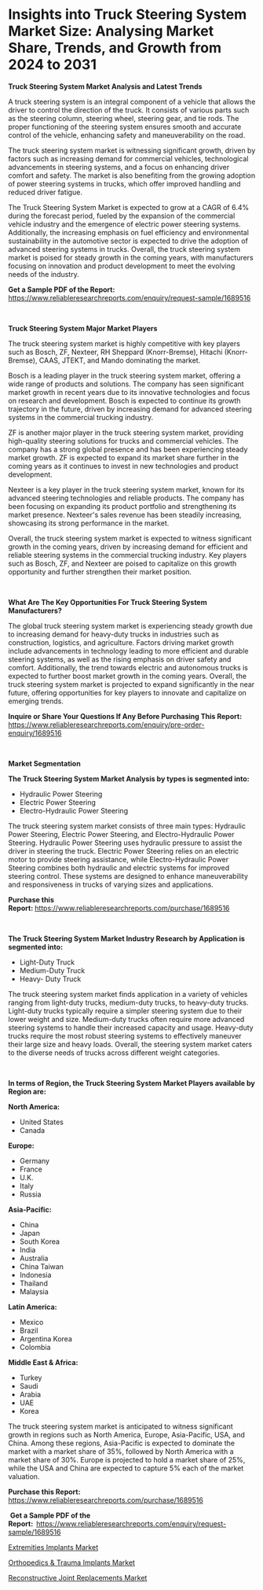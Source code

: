 <p><h1>Insights into Truck Steering System Market Size: Analysing Market Share, Trends, and Growth from 2024 to 2031</h1></p><p><strong>Truck Steering System Market Analysis and Latest Trends</strong></p>
<p><p>A truck steering system is an integral component of a vehicle that allows the driver to control the direction of the truck. It consists of various parts such as the steering column, steering wheel, steering gear, and tie rods. The proper functioning of the steering system ensures smooth and accurate control of the vehicle, enhancing safety and maneuverability on the road.</p><p>The truck steering system market is witnessing significant growth, driven by factors such as increasing demand for commercial vehicles, technological advancements in steering systems, and a focus on enhancing driver comfort and safety. The market is also benefiting from the growing adoption of power steering systems in trucks, which offer improved handling and reduced driver fatigue.</p><p>The Truck Steering System Market is expected to grow at a CAGR of 6.4% during the forecast period, fueled by the expansion of the commercial vehicle industry and the emergence of electric power steering systems. Additionally, the increasing emphasis on fuel efficiency and environmental sustainability in the automotive sector is expected to drive the adoption of advanced steering systems in trucks. Overall, the truck steering system market is poised for steady growth in the coming years, with manufacturers focusing on innovation and product development to meet the evolving needs of the industry.</p></p>
<p><strong>Get a Sample PDF of the Report:&nbsp;</strong> <a href="https://www.reliableresearchreports.com/enquiry/request-sample/1689516">https://www.reliableresearchreports.com/enquiry/request-sample/1689516</a></p>
<p>&nbsp;</p>
<p><strong>Truck Steering System Major Market Players</strong></p>
<p><p>The truck steering system market is highly competitive with key players such as Bosch, ZF, Nexteer, RH Sheppard (Knorr-Bremse), Hitachi (Knorr-Bremse), CAAS, JTEKT, and Mando dominating the market. </p><p>Bosch is a leading player in the truck steering system market, offering a wide range of products and solutions. The company has seen significant market growth in recent years due to its innovative technologies and focus on research and development. Bosch is expected to continue its growth trajectory in the future, driven by increasing demand for advanced steering systems in the commercial trucking industry.</p><p>ZF is another major player in the truck steering system market, providing high-quality steering solutions for trucks and commercial vehicles. The company has a strong global presence and has been experiencing steady market growth. ZF is expected to expand its market share further in the coming years as it continues to invest in new technologies and product development.</p><p>Nexteer is a key player in the truck steering system market, known for its advanced steering technologies and reliable products. The company has been focusing on expanding its product portfolio and strengthening its market presence. Nexteer's sales revenue has been steadily increasing, showcasing its strong performance in the market.</p><p>Overall, the truck steering system market is expected to witness significant growth in the coming years, driven by increasing demand for efficient and reliable steering systems in the commercial trucking industry. Key players such as Bosch, ZF, and Nexteer are poised to capitalize on this growth opportunity and further strengthen their market position.</p></p>
<p>&nbsp;</p>
<p><strong>What Are The Key Opportunities For Truck Steering System Manufacturers?</strong></p>
<p><p>The global truck steering system market is experiencing steady growth due to increasing demand for heavy-duty trucks in industries such as construction, logistics, and agriculture. Factors driving market growth include advancements in technology leading to more efficient and durable steering systems, as well as the rising emphasis on driver safety and comfort. Additionally, the trend towards electric and autonomous trucks is expected to further boost market growth in the coming years. Overall, the truck steering system market is projected to expand significantly in the near future, offering opportunities for key players to innovate and capitalize on emerging trends.</p></p>
<p><strong>Inquire or Share Your Questions If Any Before Purchasing This Report:</strong> <a href="https://www.reliableresearchreports.com/enquiry/pre-order-enquiry/1689516">https://www.reliableresearchreports.com/enquiry/pre-order-enquiry/1689516</a></p>
<p>&nbsp;</p>
<p><strong>Market Segmentation</strong></p>
<p><strong>The Truck Steering System Market Analysis by types is segmented into:</strong></p>
<p><ul><li>Hydraulic Power Steering</li><li>Electric Power Steering</li><li>Electro-Hydraulic Power Steering</li></ul></p>
<p><p>The truck steering system market consists of three main types: Hydraulic Power Steering, Electric Power Steering, and Electro-Hydraulic Power Steering. Hydraulic Power Steering uses hydraulic pressure to assist the driver in steering the truck. Electric Power Steering relies on an electric motor to provide steering assistance, while Electro-Hydraulic Power Steering combines both hydraulic and electric systems for improved steering control. These systems are designed to enhance maneuverability and responsiveness in trucks of varying sizes and applications.</p></p>
<p><strong>Purchase this Report:&nbsp;</strong><a href="https://www.reliableresearchreports.com/purchase/1689516">https://www.reliableresearchreports.com/purchase/1689516</a></p>
<p>&nbsp;</p>
<p><strong>The Truck Steering System Market Industry Research by Application is segmented into:</strong></p>
<p><ul><li>Light-Duty Truck</li><li>Medium-Duty Truck</li><li>Heavy- Duty Truck</li></ul></p>
<p><p>The truck steering system market finds application in a variety of vehicles ranging from light-duty trucks, medium-duty trucks, to heavy-duty trucks. Light-duty trucks typically require a simpler steering system due to their lower weight and size. Medium-duty trucks often require more advanced steering systems to handle their increased capacity and usage. Heavy-duty trucks require the most robust steering systems to effectively maneuver their large size and heavy loads. Overall, the steering system market caters to the diverse needs of trucks across different weight categories.</p></p>
<p>&nbsp;</p>
<p><strong>In terms of Region, the Truck Steering System Market Players available by Region are:</strong></p>
<p>
    <p> <strong> North America: </strong>
        <ul>
            <li>United States</li>
            <li>Canada</li>
        </ul>
        </p> 
    <p> <strong> Europe: </strong>
        <ul>
            <li>Germany</li>
            <li>France</li>
            <li>U.K.</li>
            <li>Italy</li>
            <li>Russia</li>
        </ul>
        </p> 
    <p> <strong> Asia-Pacific: </strong>
        <ul>
            <li>China</li>
            <li>Japan</li>
            <li>South Korea</li>
            <li>India</li>
            <li>Australia</li>
            <li>China Taiwan</li>
            <li>Indonesia</li>
            <li>Thailand</li>
            <li>Malaysia</li>
        </ul>
        </p> 
    <p> <strong> Latin America: </strong>
        <ul>
            <li>Mexico</li>
            <li>Brazil</li>
            <li>Argentina Korea</li>
            <li>Colombia</li>
        </ul>
        </p> 
    <p> <strong> Middle East & Africa: </strong>
        <ul>
            <li>Turkey</li>
            <li>Saudi</li>
            <li>Arabia</li>
            <li>UAE</li>
            <li>Korea</li>
        </ul>
    </p>
    </p>
<p><p>The truck steering system market is anticipated to witness significant growth in regions such as North America, Europe, Asia-Pacific, USA, and China. Among these regions, Asia-Pacific is expected to dominate the market with a market share of 35%, followed by North America with a market share of 30%. Europe is projected to hold a market share of 25%, while the USA and China are expected to capture 5% each of the market valuation.</p></p>
<p><strong>Purchase this Report: </strong><a href="https://www.reliableresearchreports.com/purchase/1689516">https://www.reliableresearchreports.com/purchase/1689516</a></p>
<p>&nbsp;<strong>Get a Sample PDF of the Report:&nbsp;&nbsp;</strong><a href="https://www.reliableresearchreports.com/enquiry/request-sample/1689516">https://www.reliableresearchreports.com/enquiry/request-sample/1689516</a></p>
<p><strong></strong></p>
<p><p><a href="https://view.publitas.com/reportprime-1/extremities-implants-market-size-and-growth-market-segmentation-regional-and-country-breakdowns-and-market-trends-for-period-from-2023-2030/">Extremities Implants Market</a></p><p><a href="https://view.publitas.com/reportprime-1/orthopedics-trauma-implants-market-size-growth-and-forecast-from-2023-2030/">Orthopedics & Trauma Implants Market</a></p><p><a href="https://view.publitas.com/reportprime-1/reconstructive-joint-replacements-market-provides-a-comprehensive-analysis-including-a-macro-overview-of-the-market-as-well-as-micro-details-such-as-market-size-and-competitive-landscape/">Reconstructive Joint Replacements Market</a></p></p>
